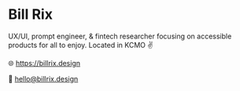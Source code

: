 # Bill Rix
UX/UI, prompt engineer, & fintech researcher focusing on accessible products for all to enjoy. Located in KCMO ✌️

🌐 https://billrix.design

📮 hello@billrix.design

<!---
bill-rix/bill-rix is a ✨ special ✨ repository because its `README.md` (this file) appears on your GitHub profile.
You can click the Preview link to take a look at your changes.
--->
